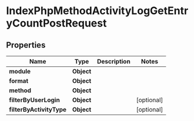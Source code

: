 

# IndexPhpMethodActivityLogGetEntryCountPostRequest


## Properties

| Name | Type | Description | Notes |
|------------ | ------------- | ------------- | -------------|
|**module** | **Object** |  |  |
|**format** | **Object** |  |  |
|**method** | **Object** |  |  |
|**filterByUserLogin** | **Object** |  |  [optional] |
|**filterByActivityType** | **Object** |  |  [optional] |



